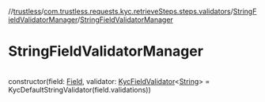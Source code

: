 //[trustless](../../../index.md)/[com.trustless.requests.kyc.retrieveSteps.steps.validators](../index.md)/[StringFieldValidatorManager](index.md)/[StringFieldValidatorManager](-string-field-validator-manager.md)

# StringFieldValidatorManager

\
constructor(field: [Field](../../com.trustless.requests.kyc.retrieveSteps/-field/index.md), validator: [KycFieldValidator](../-kyc-field-validator/index.md)&lt;[String](https://kotlinlang.org/api/latest/jvm/stdlib/kotlin/-string/index.html)&gt; = KycDefaultStringValidator(field.validations))
